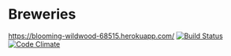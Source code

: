 # Breweries
https://blooming-wildwood-68515.herokuapp.com/
[![Build Status](https://travis-ci.org/soinisi/breweries-public.png)](https://travis-ci.org/soinisi/breweries-public)
[![Code Climate](https://codeclimate.com/github/soinisi/breweries-public.png)](https://codeclimate.com/github/soinisi/breweries-public)